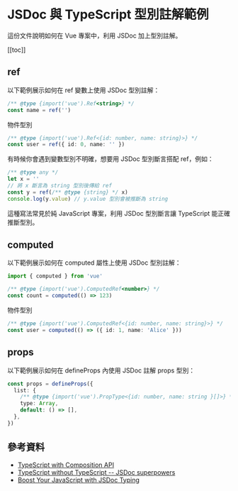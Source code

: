 # JSDoc 與 TypeScript 型別註解範例

這份文件說明如何在 Vue 專案中，利用 JSDoc 加上型別註解。

[[toc]]

## ref

以下範例展示如何在 ref 變數上使用 JSDoc 型別註解：

```ts
/** @type {import('vue').Ref<string>} */
const name = ref('')
```

物件型別

```ts
/** @type {import('vue').Ref<{id: number, name: string}>} */
const user = ref({ id: 0, name: '' })
```

有時候你會遇到變數型別不明確，想要用 JSDoc 型別斷言搭配 ref，例如：

```ts
/** @type any */
let x = ''
// 將 x 斷言為 string 型別後傳給 ref
const y = ref(/** @type {string} */ x)
console.log(y.value) // y.value 型別會被推斷為 string
```

這種寫法常見於純 JavaScript 專案，利用 JSDoc 型別斷言讓 TypeScript 能正確推斷型別。

## computed

以下範例展示如何在 computed 屬性上使用 JSDoc 型別註解：

```ts
import { computed } from 'vue'

/** @type {import('vue').ComputedRef<number>} */
const count = computed(() => 123)
```

物件型別

```ts
/** @type {import('vue').ComputedRef<{id: number, name: string}>} */
const user = computed(() => ({ id: 1, name: 'Alice' }))
```

## props

以下範例展示如何在 defineProps 內使用 JSDoc 註解 props 型別：

```ts
const props = defineProps({
  list: {
    /** @type {import('vue').PropType<{id: number, name: string }[]>} */
    type: Array,
    default: () => [],
  },
})
```

## 參考資料

- [TypeScript with Composition API](https://vuejs.org/guide/typescript/composition-api.html)
- [TypeScript without TypeScript -- JSDoc superpowers](https://fettblog.eu/typescript-jsdoc-superpowers/)
- [Boost Your JavaScript with JSDoc Typing](https://dev.to/samuel-braun/boost-your-javascript-with-jsdoc-typing-3hb3)